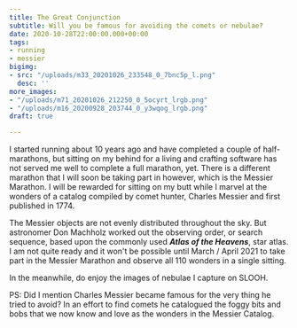 ```yaml
---
title: The Great Conjunction
subtitle: Will you be famous for avoiding the comets or nebulae?
date: 2020-10-28T22:00:00.000+00:00
tags:
- running
- messier
bigimg:
- src: "/uploads/m33_20201026_233548_0_7bnc5p_l.png"
  desc: ''
more_images:
- "/uploads/m71_20201026_212250_0_5ocyrt_lrgb.png"
- "/uploads/m16_20200928_203744_0_y3wqog_lrgb.png"
draft: true

---
```

I started running about 10 years ago and have completed a couple of half-marathons, but sitting on my behind for a living and crafting software has not served me well to complete a full marathon, yet. There is a different marathon that I will soon be taking part in however, which is the Messier Marathon. I will be rewarded for sitting on my butt while I marvel at the wonders of a catalog compiled by comet hunter, Charles Messier and first published in 1774.

The Messier objects are not evenly distributed throughout the sky. But astronomer Don Machholz worked out the observing order, or search sequence, based upon the commonly used **_Atlas of the Heavens_**, star atlas. I am not quite ready and it won't be possible until March / April 2021 to take part in the Messier Marathon and observe all 110 wonders in a single sitting.

In the meanwhile, do enjoy the images of nebulae I capture on SLOOH.

PS: Did I mention Charles Messier became famous for the very thing he tried to avoid? In an effort to find comets he catalogued the foggy bits and bobs that we now know and love as the wonders in the Messier Catalog.
